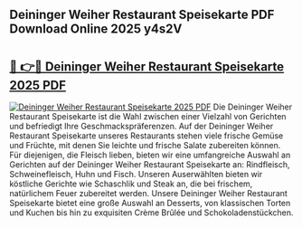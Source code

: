 ## Deininger Weiher Restaurant Speisekarte PDF Download Online 2025 y4s2V

# <h2><a href="http://gcari6k.nevu.top/?p=Deininger+Weiher+Restaurant+Speisekarte">🔗 👉🔴 Deininger Weiher Restaurant Speisekarte 2025 PDF</a></h2>

[![Deininger Weiher Restaurant Speisekarte 2025 PDF](https://i.imgur.com/dBaPXMq.png)](http://gcari6k.nevu.top/?p=Deininger+Weiher+Restaurant+Speisekarte)
Die Deininger Weiher Restaurant Speisekarte ist die Wahl zwischen einer Vielzahl von Gerichten und befriedigt Ihre Geschmackspräferenzen. Auf der Deininger Weiher Restaurant Speisekarte unseres Restaurants stehen viele frische Gemüse und Früchte, mit denen Sie leichte und frische Salate zubereiten können. Für diejenigen, die Fleisch lieben, bieten wir eine umfangreiche Auswahl an Gerichten auf der Deininger Weiher Restaurant Speisekarte an: Rindfleisch, Schweinefleisch, Huhn und Fisch. Unseren Auserwählten bieten wir köstliche Gerichte wie Schaschlik und Steak an, die bei frischem, natürlichem Feuer zubereitet werden. Unsere Deininger Weiher Restaurant Speisekarte bietet eine große Auswahl an Desserts, von klassischen Torten und Kuchen bis hin zu exquisiten Crème Brûlée und Schokoladenstückchen.
